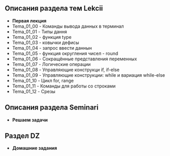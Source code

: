 ## Описания раздела тем Lekcii
* **Первая лекция**
* Tema_01_00 - Команды вывода данных в терминал
* Tema_01_01 - Типы дання
* Tema_01_02 - функция type
* Tema_01_03 - ковычки дефисы
* Tema_01_04 - запрос ввести даннын
* Tema_01_05 - функция округления чисел - round
* Tema_01_06 - Сокращённые представления переменных
* Tema_01_07 - Логические операции
* Tema_01_08 - Управляющие конструкци if, if-else
* Tema_01_09 - Управляющие конструкции: while и вариация while-else
* Tema_01_10 - Цикл for, range
* Tema_01_11 - Команды для работы со строками
* Tema_01_12 - Срезы
## Описания раздела Seminari
* **Решаем задачи**
## Раздел DZ
* **Домашние задания** 


